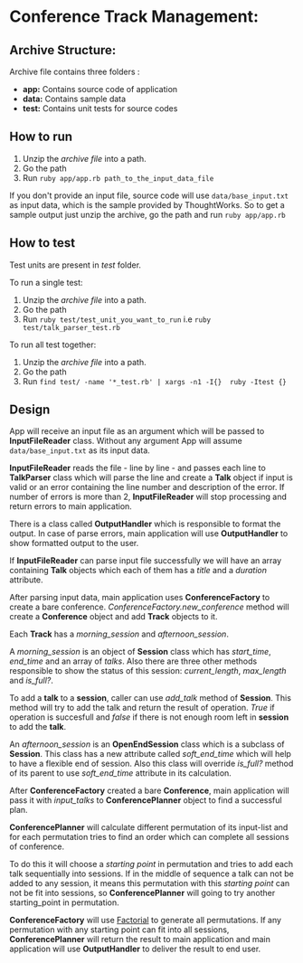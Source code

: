 # Conference Track Management:

## Archive Structure:

Archive file contains three folders :
* **app:** Contains source code of application
* **data:** Contains sample data
* **test:** Contains unit tests for source codes

## How to run

1. Unzip the _archive file_ into a path.
2. Go the path
3. Run `ruby app/app.rb path_to_the_input_data_file`

If you don't provide an input file, source code will use `data/base_input.txt` as input data, which is the sample provided by ThoughtWorks.
So to get a sample output just unzip the archive, go the path and run `ruby app/app.rb`

## How to test

Test units are present in _test_ folder. 

To run a single test:
1. Unzip the _archive file_ into a path.
2. Go the path
3. Run `ruby test/test_unit_you_want_to_run`  i.e `ruby test/talk_parser_test.rb`

To run all test together:
1. Unzip the _archive file_ into a path.
2. Go the path
3. Run `find test/ -name '*_test.rb' | xargs -n1 -I{}  ruby -Itest {}`

## Design

App will receive an input file as an argument which will be passed to __InputFileReader__ class. Without any argument App will assume `data/base_input.txt` as its input data.

__InputFileReader__ reads the file - line by line - and passes each line to __TalkParser__  class which will parse the line and create a __Talk__ object if input is valid or an error containing the line number and description of the error.
If number of errors is more than 2, __InputFileReader__ will stop processing and return errors to main application.

There is a class called __OutputHandler__ which is responsible to format the output. In case of parse errors, main application will use __OutputHandler__ to show formatted output to the user.    

If __InputFileReader__ can parse input file successfully we will have an array containing __Talk__ objects which each of them has a _title_ and a _duration_ attribute.

After parsing input data, main application uses __ConferenceFactory__ to create a bare conference.  _ConferenceFactory.new_conference_ method will create a __Conference__  object and add __Track__ objects to it.

Each __Track__ has a _morning_session_ and _afternoon_session_. 

A _morning_session_ is an object of __Session__ class which has _start_time_, _end_time_  and an array of _talks_.  Also there are three other methods responsible to show the status of this session: _current_length_, _max_length_  and _is_full?_.

To add a __talk__ to a __session__, caller can use _add_talk_ method of __Session__. This method will try to add the talk and return the result of operation. _True_ if operation is succesfull and _false_ if there is not enough room left in __session__ to add the __talk__.

An _afternoon_session_ is an __OpenEndSession__ class which is a subclass of __Session__.  This class has a new attribute called _soft_end_time_ which will help to have a flexible end of session. Also this class will override _is_full?_ method of its parent to use _soft_end_time_ attribute in its calculation.
  
After __ConferenceFactory__  created a bare __Conference__, main application will pass it with _input_talks_ to __ConferencePlanner__ object to find a successful plan.

__ConferencePlanner__ will calculate different permutation of its input-list and for each permutation tries to find an order which can complete all sessions of conference.
 
To do this it will choose a _starting point_ in permutation and tries to add each talk sequentially into sessions. If in the middle of sequence a talk can not be added to any session, it means this permutation with this _starting point_ can not be fit into sessions, so __ConferencePlanner__ will going to try another starting_point in permutation.

__ConferenceFactory__ will use [Factorial](https://en.wikipedia.org/wiki/Factorial_number_system#Permutations) to generate all permutations. If any permutation with any starting point can fit into all sessions, __ConferencePlanner__ will return the result to main application and main application will use __OutputHandler__ to deliver the result to end user. 




